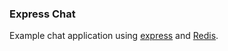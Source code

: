 ### Express Chat

Example chat application using [express](http://expressjs.com/) and [Redis](http://redis.io).
